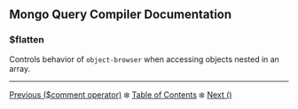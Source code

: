 ## Mongo Query Compiler Documentation

### $flatten

Controls behavior of `object-browser` when accessing objects nested in an array.

---

[Previous ($comment operator)](./comment.md) :snowflake: 
[Table of Contents](../../README.md) :snowflake: 
[Next ()]()
